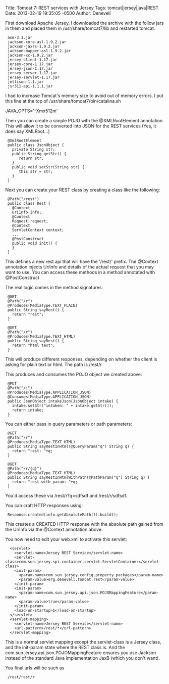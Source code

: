 Title: Tomcat 7: REST services with Jersey
Tags: tomcat|jersey|java|REST
Date: 2013-02-19 19:35:05 -0500 
Author: Denevell


First download Apache Jersey. I downloaded the archive with the follow jars in them and placed them in /usr/share/tomcat7/lib and restarted tomcat.

     asm-3.1.jar
     jackson-core-asl-1.9.2.jar
     jackson-jaxrs-1.9.2.jar
     jackson-mapper-asl-1.9.2.jar
     jackson-xc-1.9.2.jar
     jersey-client-1.17.jar
     jersey-core-1.17.jar
     jersey-json-1.17.jar
     jersey-server-1.17.jar
     jersey-servlet-1.17.jar
     jettison-1.1.jar
     jsr311-api-1.1.1.jar

I had to increase Tomcat's memory size to avoid out of memory errors. I put this line at the top of /usr/share/tomcat7/bin/catalina.sh 

 JAVA_OPTS='-Xmx512m'

Then you can create a simple POJO with the @XMLRootElement annotation. This will allow it to be converted into JSON for the REST services (Yes, it does say XMLRoot...)

     @XmlRootElement
     public class JsonObject {
       private String str;
       public String getStr() {
          return str;
       }
       public void setStr(String str) {
          this.str = str;
       }
     }

Next you can create your REST class by creating a class like the following: 

     @Path("/rest")
     public class Rest {
       @Context
       UriInfo info;
       @Context
       Request request;
       @Context
       ServletContext context;
       ...
       @PostConstruct
       public void init() {
       }
     }

This defines a new rest api that will have the '/rest/' prefix. The @Context annotation injects  UriInfo and details of the actual request that you may want to use. You can access these methods in a method annotated with @PostConstruct

The real logic comes in the method signatures:

     @GET
     @Path("/r")
     @Produces(MediaType.TEXT_PLAIN)
     public String sayRest() {
       return "rest";
     }
    
     @GET
     @Path("/r")
     @Produces(MediaType.TEXT_HTML)
     public String sayRest() {
       return "html text";
     }

This will produce different responses, depending on whether the client is asking for plain text or html. The path is /rest/r.

This produces and consumes the POJO object we created above:

     @PUT
     @Path("/j")
     @Produces(MediaType.APPLICATION_JSON)
     @Consumes(MediaType.APPLICATION_JSON)
     public JsonObject intakeJson(JsonObject intake) {
       intake.setStr("intaken: " + intake.getStr());
       return intake;
     }

You can either pass in query parameters or path parameters:

     @GET
     @Path("/r")
     @Produces(MediaType.TEXT_HTML)
     public String sayRestInHtml(@QueryParam("q") String q) {
       return "rest: "+q;
     }  
     
     @GET
     @Path("/r/{q}")
     @Produces(MediaType.TEXT_HTML)
     public String sayRestInHtmlWithPath(@PathParam("q") String q) {
       return "rest with param: "+q;
     }

You'd access these via /rest/r?q=sdfsdf and /rest/r/sdfsdf.

You can craft HTTP responses using:
 
     Response.created(info.getAbsolutePath()).build();

This creates a CREATED HTTP response with the absolute path gained from the UriInfo via the @Context annotation above.

You now need to edit your web.xml to activate this servlet:

      <servlet>
        <servlet-name>Jersey REST Service</servlet-name>
        <servlet-class>com.sun.jersey.spi.container.servlet.ServletContainer</servlet-class>
        <init-param>
          <param-name>com.sun.jersey.config.property.packages</param-name>
          <param-value>org.denevell.tomcat.rest</param-value>
        </init-param>
        <init-param>
          <param-name>com.sun.jersey.api.json.POJOMappingFeature</param-name>
          <param-value>true</param-value>
        </init-param>		    
        <load-on-startup>1</load-on-startup>
      </servlet>
      <servlet-mapping>
        <servlet-name>Jersey REST Service</servlet-name>
        <url-pattern>/rest/*</url-pattern>
      </servlet-mapping>

This is a normal servlet mapping except the servlet-class is a Jersey class, and the init-param state where the REST class is. And the com.sun.jersey.api.json.POJOMappingFeature ensures you use Jackson instead of the standard Java implementation JaxB (which you don't want).

You final urls will be such as 

     /rest/rest/r

